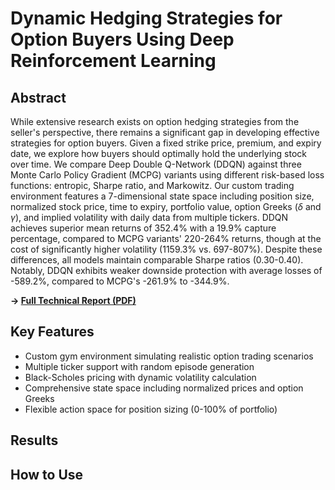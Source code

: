 # Dynamic Hedging Strategies for Option Buyers Using Deep Reinforcement Learning

## Abstract

While extensive research exists on option hedging strategies from the seller's perspective, there remains a significant gap in developing effective strategies for option buyers. Given a fixed strike price, premium, and expiry date, we explore how buyers should optimally hold the underlying stock over time. We compare Deep Double Q-Network (DDQN) against three Monte Carlo Policy Gradient (MCPG) variants using different risk-based loss functions: entropic, Sharpe ratio, and Markowitz. Our custom trading environment features a 7-dimensional state space including position size, normalized stock price, time to expiry, portfolio value, option Greeks ($\delta$ and $\gamma$), and implied volatility with daily data from multiple tickers. DDQN achieves superior mean returns of 352.4% with a 19.9% capture percentage, compared to MCPG variants' 220-264% returns, though at the cost of significantly higher volatility (1159.3% vs. 697-807%). Despite these differences, all models maintain comparable Sharpe ratios (0.30-0.40). Notably, DDQN exhibits weaker downside protection with average losses of -589.2%, compared to MCPG's -261.9% to -344.9%.

**→ [Full Technical Report (PDF)](./report.pdf)**

## Key Features

- Custom gym environment simulating realistic option trading scenarios
- Multiple ticker support with random episode generation
- Black-Scholes pricing with dynamic volatility calculation
- Comprehensive state space including normalized prices and option Greeks
- Flexible action space for position sizing (0-100% of portfolio)

## Results


## How to Use

